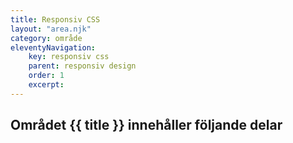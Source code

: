 ```yaml
---
title: Responsiv CSS
layout: "area.njk"
category: område
eleventyNavigation:
    key: responsiv css
    parent: responsiv design
    order: 1
    excerpt: 
---
```

## Området {{ title }} innehåller följande delar
